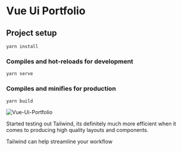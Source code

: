# Vue Ui Portfolio

## Project setup
```
yarn install
```

### Compiles and hot-reloads for development
```
yarn serve
```

### Compiles and minifies for production
```
yarn build
```
![Vue-Ui-Portfolio](https://user-images.githubusercontent.com/51701132/173203619-85a8b1c9-a9a7-4c12-9f0c-3fcfdd851849.PNG)


 Started testing out  Tailwind, its definitely much more efficient when it comes to producing high quality layouts and components.

 Tailwind can  help  streamline your workflow
